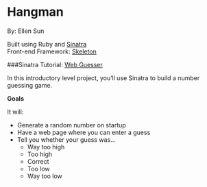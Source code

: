 Hangman
=====================
By: Ellen Sun  

Built using Ruby and [Sinatra](http://www.sinatrarb.com/)  
Front-end Framework: [Skeleton](http://getskeleton.com)

###Sinatra Tutorial: [Web Guesser](http://tutorials.jumpstartlab.com/projects/web_guesser.html)

In this introductory level project, you’ll use Sinatra to build a number guessing game.  

**Goals**

It will:  

- Generate a random number on startup
- Have a web page where you can enter a guess
- Tell you whether your guess was…
  - Way too high
  - Too high
  - Correct
  - Too low
  - Way too low